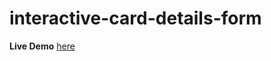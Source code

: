 # interactive-card-details-form

**Live Demo** [here](https://https://zoetlam.github.io/Frontendmentor-Challenges-Projects/interactive-card-details-form/)
